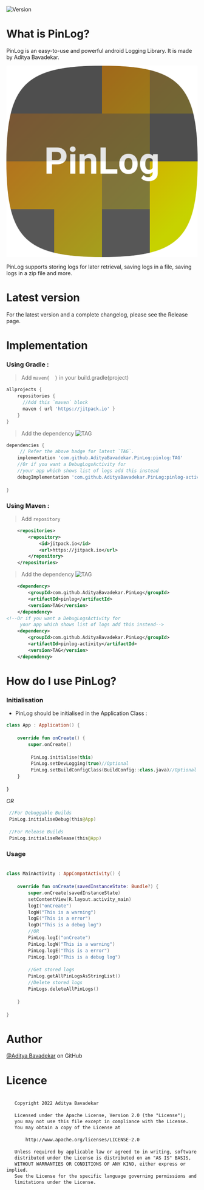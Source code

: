 ![Version](https://img.shields.io/github/v/release/adityabavadekar/PinLog?label=PinLog%20&style=plastic374547970654465636f72653f6c6162656c3d546f617374547970654465636f7265253230267374796c653d706c6173746963)

# What is PinLog?
PinLog is an easy-to-use and powerful android Logging Library. It is made by Aditya Bavadekar.

![](https://github.com/AdityaBavadekar/PinLog/blob/master/icon-512.png)

PinLog supports storing logs for later retrieval, saving logs in a file, saving logs in a zip file and more.

# Latest version
For the latest version and a complete changelog, please see the Release page.

# Implementation 

### Using Gradle : 
> Add `maven{  }` in your build.gradle(project)
```gradle
allprojects {
    repositories {
      //Add this `maven` block
      maven { url 'https://jitpack.io' }
    }
}
```
> Add the dependency
 ![TAG](https://jitpack.io/v/AdityaBavadekar/PinLog.svg)
```gradle
dependencies {
     // Refer the above badge for latest `TAG`.
    implementation 'com.github.AdityaBavadekar.PinLog:pinlog:TAG'
    //Or if you want a DebugLogsActivity for 
    //your app which shows list of logs add this instead
    debugImplementation 'com.github.AdityaBavadekar.PinLog:pinlog-activity:TAG'
    
}
```
### Using Maven : 
> Add `repository`
```xml
	<repositories>
		<repository>
		    <id>jitpack.io</id>
		    <url>https://jitpack.io</url>
		</repository>
	</repositories>
```
> Add the dependency
![TAG](https://jitpack.io/v/AdityaBavadekar/PinLog.svg)
```xml
	<dependency>
	    <groupId>com.github.AdityaBavadekar.PinLog</groupId>
	    <artifactId>pinlog</artifactId>
	    <version>TAG</version>
	</dependency>
<!--Or if you want a DebugLogsActivity for 
     your app which shows list of logs add this instead-->
	<dependency>
	    <groupId>com.github.AdityaBavadekar.PinLog</groupId>
	    <artifactId>pinlog-activity</artifactId>
	    <version>TAG</version>
	</dependency>
```

# How do I use PinLog?

### Initialisation
 - PinLog should be initialised in the Application Class :
```kotlin
class App : Application() {

    override fun onCreate() {
        super.onCreate()

         PinLog.initialise(this)
         PinLog.setDevLogging(true)//Optional
         PinLog.setBuildConfigClass(BuildConfig::class.java)//Optional
    }

}
```
*OR*
```kotlin
 //For Debuggable Builds
 PinLog.initialiseDebug(this@App)

 //For Release Builds
 PinLog.initialiseRelease(this@App)
```

### Usage
```kotlin

class MainActivity : AppCompatActivity() {

    override fun onCreate(savedInstanceState: Bundle?) {
        super.onCreate(savedInstanceState)
        setContentView(R.layout.activity_main)
        logI("onCreate")
        logW("This is a warning")
        logE("This is a error")
        logD("This is a debug log")
        //OR
        PinLog.logI("onCreate")
        PinLog.logW("This is a warning")
        PinLog.logE("This is a error")
        PinLog.logD("This is a debug log")

        //Get stored logs
        PinLog.getAllPinLogsAsStringList()
        //Delete stored logs
        PinLogs.deleteAllPinLogs()

    }

}
```

# Author
[@Aditya Bavadekar](https://github.com/AdityaBavadekar) on GitHub 

# Licence

```

   Copyright 2022 Aditya Bavadekar

   Licensed under the Apache License, Version 2.0 (the "License");
   you may not use this file except in compliance with the License.
   You may obtain a copy of the License at

       http://www.apache.org/licenses/LICENSE-2.0

   Unless required by applicable law or agreed to in writing, software
   distributed under the License is distributed on an "AS IS" BASIS,
   WITHOUT WARRANTIES OR CONDITIONS OF ANY KIND, either express or implied.
   See the License for the specific language governing permissions and
   limitations under the License.

```
